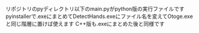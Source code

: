 リポジトリのpyディレクトリ以下のmain.pyがpython版の実行ファイルです pyinstallerで.exeにまとめてDetectHands.exeにファイル名を変えてOtoge.exeと同じ階層に置けば使えます
C++版も.exeにまとめた後と同様です
